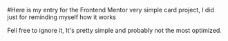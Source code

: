 #Here is my entry for the Frontend Mentor very simple card project, I did just for reminding myself how it works

Fell free to ignore it, It's pretty simple and probably not the most optimized.